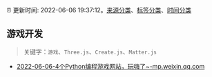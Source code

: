 :alarm_clock: 更新时间: 2022-06-06 19:37:12。[来源分类](../README.md)、[标签分类](../TAGS.md)、[时间分类](../TIMELINE.md)

## 游戏开发


> 关键字：`游戏`、`Three.js`、`Create.js`、`Matter.js`



- [2022-06-06-4个Python编程游戏网站，玩嗨了~-mp.weixin.qq.com](https://blogread.cn/news/go.php?idItem=15120&url=http%3A%2F%2Fmp.weixin.qq.com%2Fs%3F__biz%3DMzUyMzM2ODUwMA%3D%3D%26amp%3Bmid%3D2247494149%26amp%3Bidx%3D1%26amp%3Bsn%3D7525aafe254b1a8017fee638cc5f3340%26amp%3Bchksm%3Dfa3f0b5ecd4882481060c4ccceff14d66ac9348089028ca145d07a17dbd153e46155fb2e0138%26amp%3Bscene%3D27%23wechat_redirect%26comefrom%3Dhttps%253A%252F%252Fblogread.cn%252Fnews%252F) 